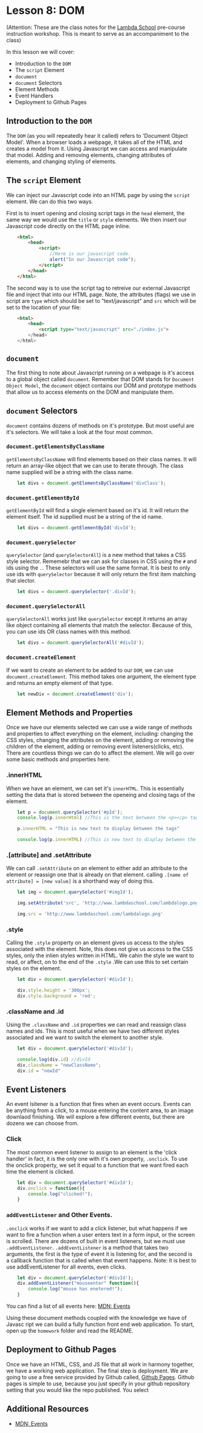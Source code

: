 # Lesson 8: DOM
(Attention: These are the class notes for the [Lambda School](http://www.lambdaschool.com) pre-course instruction workshop. This is meant to serve as an accompaniment to the class)

In this lesson we will cover: 

* Introduction to the `DOM`
* The `script` Element
* `document`
* `document` Selectors
* Element Methods
* Event Handlers
* Deployment to Github Pages

## Introduction to the `DOM`

The `DOM` (as you will repeatedly hear it called) refers to 'Document Object Model'. When a browser loads a webpage, it takes all of the HTML and creates a model from it. Using Javascript we can access and manipulate that model. Adding and removing elements, changing attributes of elements, and changing styling of elements. 

## The `script` Element

We can inject our Javascript code into an HTML page by using the `script` element. We can do this two ways. 

First is to insert opening and closing script tags in the `head` element, the same way we would use the `title` or `style` elements. We then insert our Javascript code directly on the HTML page inline.

```html
    <html>
        <head>
            <script>
                //Here is our javascript code.
                alert("In our Javascript code");
            </script>
        </head>
    </html>
```

The second way is to use the script tag to retreive our external Javascript file and inject that into our HTML page. Note, the attributes (flags) we use in script are `type` which should be set to "text/javascript" and `src` which will be set to the location of your file:

```html
    <html>
        <head>
            <script type="text/javascript" src="./index.js">
        </head>
    </html>
```

## `document`

The first thing to note about Javascript running on a webpage is it's access to a global object called `document`. Remember that DOM stands for `Document Object Model`, the `document` object contains our DOM and prototype methods that allow us to access elements on the DOM and manipulate them. 

## `document` Selectors

`document` contains dozens of methods on it's prototype. But most useful are it's selectors.  We will take a look at the four most common.

### `document.getElementsByClassName`

`getElementsByClassName` will find elements based on their class names. It will return an array-like object that we can use to iterate through. The class name supplied will be a string with the class name. 

```javascript
    let divs = document.getElementsByClassName('divClass');
```

### `document.getElementById`

`getElementById` will find a single element based on it's id. It will return the element itself. The id suppllied must be a string of the id name.

```javascript
    let divs = document.getElementById('divId');
```

### `document.querySelector`

`querySelector` (and `querySelectorAll`) is a new method that takes a CSS style selector. Rememebr that we can ask for classes in CSS using the `#` and ids using the `.`. These selectors will use the same format. It is best to only use ids with `querySelector` because it will only return the first item matching that slector. 

```javascript
    let divs = document.querySelector('.divId');
```

### `document.querySelectorAll`

`querySelectorAll` works just like `querySelector` except it returns an array like object containing all elements that match the selector. Because of this, you can use ids OR class names with this method.

```javascript
    let divs = document.querySelectorAll('#divId');
```

### `document.createElement`

If we want to create an element to be added to our `DOM`, we can use `document.createElement`. This method takes one argument, the element type and returns an empty element of that type.

```javascript
    let newDiv = document.createElement('div');
```

## Element Methods and Properties

Once we have our elements selected we can use a wide range of methods and properties to affect everything on the element, including: changing the CSS styles, changing the attributes on the element, adding or removing the children of the element, adding or removing event listeners(clicks, etc). There are countless things we can do to affect the element. We will go over some basic methods and properties here.

### .innerHTML

When we have an element, we can set it's `innerHTML`. This is essentially setting the data that is stored between the openeing and closing tags of the element.

```javascript
    let p = document.querySelector('#pId');
    console.log(p.innerHtml) //This is the text between the <p></p> tags

    p.innerHTML = "This is new text to display between the tags"

    console.log(p.innerHTML) //This is new text to display between the tags
```

### .[attribute] and .setAttribute

We can call `.setAttribute` on an element to either add an attribute to the element or reassign one that is already on that element. calling `.[name of attribute] = [new value]` is a shorthand way of doing this.

```javascript
    let img = document.querySelector('#imgId');

    img.setAttribute('src', 'http://www.lambdaschool.com/lambdalogo.png')

    img.src = 'http://www.lambdaschool.com/lambdalogo.png'
```

### .style

Calling the `.style` property on an element gives us access to the styles associated with the element. Note, this does not give us access to the CSS styles, only the inlien styles written in HTML. We cahin the style we want to read, or affect, on to the end of the `.style` .We can use this to set certain styles on the element. 

```javascript
    let div = document.querySelector('#divId');

    div.style.height = '300px';
    div.style.background = 'red';
```

### .className and .id

Using the `.className` and `.id` properties we can read and reassign class names and ids. This is most useful when we have two different styles associated and we want to switch the element to another style.

```javascript
    let div = document.querySelector('#divId');

    console.log(div.id) //divId
    div.className = "newClassName";
    div.id = "newId"
```

## Event Listeners

An event lsitener is a function that fires when an event occurs. Events can be anything from a click, to a mouse entering the content area, to an image downlaod finishing. We will explore a few different events, but there are dozens we can choose from.

### Click

The most common event listener to assign to an element is the 'click handler' in fact, it is the only one with it's own property, `.onclick`. To use the onclick property, we set it equal to a function that we want fired each time the element is clicked.

```javascript
    let div = document.querySelector('#divId');
    div.onclick = function(){
        console.log("clicked!");
    }
```

### `addEventListener` and Other Events.

`.onclick` works if we want to add a click listener, but what happens if we want to fire a function when a user enters text in a form input, or the screen is scrolled. There are dozens of built in event listeners, but we must use `.addEventListener`. `.addEventListener` is a method that takes two arguments, the first is the type of event it is listening for, and the second is a callback function that is called when that event happens. Note: it is best to use addEventListener for all events, even clicks.

```javascript
    let div = document.querySelector('#divId');
    div.addEventListener("mouseenter" function(){
        console.log("mouse has enetered!");
    }
```

You can find a list of all events here: [MDN: Events](https://developer.mozilla.org/en-US/docs/Web/Events)

Using these document methods coupled with the knowledge we have of Javasc ript we can build a fully function front end web application. To start, open up the `homework` folder and read the README. 

## Deployment to Github Pages

Once we have an HTML, CSS, and JS file that all work in harmony together, we have a working web application. The final step is deployment. We are going to use a free service provided by Github called, [Github Pages](https://pages.github.com/). Github pages is simple to use, because you just specify in your github repository setting that you would like the repo published. You select 

## Additional Resources

* [MDN: Events](https://developer.mozilla.org/en-US/docs/Web/Events)



